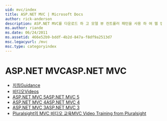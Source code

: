 ```yaml
---
uid: mvc/index
title: ASP.NET MVC | Microsoft Docs
author: rick-anderson
description: ASP.NET MVC를 다운로드 하 고 모델 뷰 컨트롤러 패턴을 사용 하 여 웹 앱을 빌드하는 방법을 알아봅니다.
ms.author: riande
ms.date: 06/24/2011
ms.assetid: 466e52b9-bddf-4b2d-847a-f8df9a2513d7
msc.legacyurl: /mvc
msc.type: categoryindex
---
```

<a name="aspnet-mvc"></a><span data-ttu-id="ed239-103">ASP.NET MVC</span><span class="sxs-lookup"><span data-stu-id="ed239-103">ASP.NET MVC</span></span>
====================
- [<span data-ttu-id="ed239-104">지침</span><span class="sxs-lookup"><span data-stu-id="ed239-104">Guidance</span></span>](overview/index.md)
- [<span data-ttu-id="ed239-105">비디오</span><span class="sxs-lookup"><span data-stu-id="ed239-105">Videos</span></span>](videos/index.md)
- [<span data-ttu-id="ed239-106">ASP.NET MVC 5</span><span class="sxs-lookup"><span data-stu-id="ed239-106">ASP.NET MVC 5</span></span>](mvc5.md)
- [<span data-ttu-id="ed239-107">ASP.NET MVC 4</span><span class="sxs-lookup"><span data-stu-id="ed239-107">ASP.NET MVC 4</span></span>](mvc4.md)
- [<span data-ttu-id="ed239-108">ASP.NET MVC 3</span><span class="sxs-lookup"><span data-stu-id="ed239-108">ASP.NET MVC 3</span></span>](mvc3.md)
- [<span data-ttu-id="ed239-109">Pluralsight의 MVC 비디오 교육</span><span class="sxs-lookup"><span data-stu-id="ed239-109">MVC Video Training from Pluralsight</span></span>](pluralsight.md)

